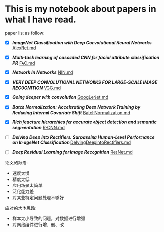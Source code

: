 # This is my notebook about papers in what I have read.
paper list as follow:
- [x] **_ImageNet Classification with Deep Convolutional Neural Networks_** [AlexNet.md](./AlexNet.md)
- [x] **_Multi-task learning of cascaded CNN for facial attribute classification PR_**  [FAC.md](./FAC.md)
- [x] **_Network In Networks_**  [NIN.md](./NIN.md)
- [x] **_VERY DEEP CONVOLUTIONAL NETWORKS FOR LARGE-SCALE IMAGE RECOGNITION_**  [VGG.md](./VGG.md)
- [x] **_Going deeper with convolution_** [GoogLeNet.md](./GoogLeNet.md)
- [x] **_Batch Normalization: Accelerating Deep Network Training by Reducing Internal Covariate Shift_** [BatchNormalization.md](./BatchNormalization.md)
- [x] **_Rich feacture hierarchies for accurate object detection and semantic segmentation_**  [R-CNN.md](./R-CNN.md)

- [ ] **_Delving Deep into Rectifiers: Surpassing Human-Level Performance on ImageNet Classification_** [DelvingDeepintoRectifiers.md](./DelvingDeepIntoRectifiers.md)
- [ ] **_Deep Residual Learning for Image Recognition_** [ResNet.md](./ResNet.md)

论文的缺陷:
  * 速度太慢
  *  精度太低
  *  应用场景太简单
  *  泛化能力差
  *  对某些特定问题处理不够好

应对的大体思路:
  * 样本太小导致的问题，对数据进行增强
  *  对网络组件进行增、删、改

